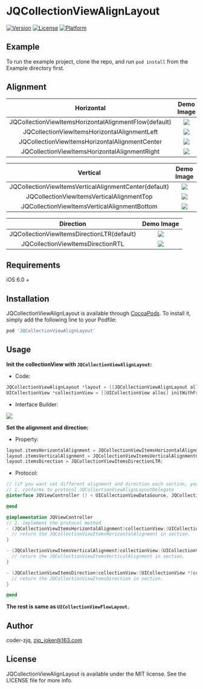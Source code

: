 # JQCollectionViewAlignLayout


[![Version](https://img.shields.io/cocoapods/v/JQCollectionViewAlignLayout.svg?style=flat)](http://cocoapods.org/pods/JQCollectionViewAlignLayout)
[![License](https://img.shields.io/cocoapods/l/JQCollectionViewAlignLayout.svg?style=flat)](http://cocoapods.org/pods/JQCollectionViewAlignLayout)
[![Platform](https://img.shields.io/cocoapods/p/JQCollectionViewAlignLayout.svg?style=flat)](http://cocoapods.org/pods/JQCollectionViewAlignLayout)


## Example

To run the example project, clone the repo, and run `pod install` from the Example directory first.

## Alignment

|                      Horizontal                       |                          Demo Image                          |
| :---------------------------------------------------: | :----------------------------------------------------------: |
| JQCollectionViewItemsHorizontalAlignmentFlow(default) | ![](https://github.com/Coder-ZJQ/JQCollectionViewAlignLayout/blob/master/images/h-flow.png?raw=true) |
|     JQCollectionViewItemsHorizontalAlignmentLeft      | ![](https://github.com/Coder-ZJQ/JQCollectionViewAlignLayout/blob/master/images/h-left.png?raw=true) |
|    JQCollectionViewItemsHorizontalAlignmentCenter     | ![](https://github.com/Coder-ZJQ/JQCollectionViewAlignLayout/blob/master/images/h-center.png?raw=true) |
|     JQCollectionViewItemsHorizontalAlignmentRight     | ![](https://github.com/Coder-ZJQ/JQCollectionViewAlignLayout/blob/master/images/h-right.png?raw=true) |

|                       Vertical                        |                          Demo Image                          |
| :---------------------------------------------------: | :----------------------------------------------------------: |
| JQCollectionViewItemsVerticalAlignmentCenter(default) | ![](https://github.com/Coder-ZJQ/JQCollectionViewAlignLayout/blob/master/images/v-center.png?raw=true) |
|       JQCollectionViewItemsVerticalAlignmentTop       | ![](https://github.com/Coder-ZJQ/JQCollectionViewAlignLayout/blob/master/images/v-top.png?raw=true) |
|     JQCollectionViewItemsVerticalAlignmentBottom      | ![](https://github.com/Coder-ZJQ/JQCollectionViewAlignLayout/blob/master/images/v-bottom.png?raw=true) |

|                 Direction                  |                          Demo Image                          |
| :----------------------------------------: | :----------------------------------------------------------: |
| JQCollectionViewItemsDirectionLTR(default) | ![](https://github.com/Coder-ZJQ/JQCollectionViewAlignLayout/blob/master/images/ltr.png?raw=true) |
|     JQCollectionViewItemsDirectionRTL      | ![](https://github.com/Coder-ZJQ/JQCollectionViewAlignLayout/blob/master/images/rtl.png?raw=true) |

## Requirements

iOS 6.0 +
## Installation

JQCollectionViewAlignLayout is available through [CocoaPods](http://cocoapods.org). To install
it, simply add the following line to your Podfile:

```ruby
pod 'JQCollectionViewAlignLayout'
```

## Usage

**Init the collectionView with `JQCollectionViewAlignLayout`:**

- Code:

``` objective-c
JQCollectionViewAlignLayout *layout = [[JQCollectionViewAlignLayout alloc] init];
UICollectionView *collectionView = [[UICollectionView alloc] initWithFrame:self.view.bounds collectionViewLayout:layout];
```
- Interface Builder:

![](https://github.com/Coder-ZJQ/JQCollectionViewAlignLayout/blob/master/images/ib-setup.png?raw=true)

**Set the alignment and direction:**

- Property:

```objective-c
layout.itemsHorizontalAlignment = JQCollectionViewItemsHorizontalAlignmentLeft;
layout.itemsVerticalAlignment = JQCollectionViewItemsVerticalAlignmentCenter;
layout.itemsDirection = JQCollectionViewItemsDirectionLTR;
```

- Protocol:

```objective-c
// (if you want set different alignment and direction each section, you can do like this.)
// 1. conforms to protocol JQCollectionViewAlignLayoutDelegate
@interface JQViewController () < UICollectionViewDataSource, JQCollectionViewAlignLayoutDelegate>

@end

@implementation JQViewController
// 2. implement the protocol method
- (JQCollectionViewItemsHorizontalAlignment)collectionView:(UICollectionView *)collectionView layout:(JQCollectionViewAlignLayout *)layout itemsHorizontalAlignmentInSection:(NSInteger)section {
  // return the JQCollectionViewItemsHorizontalAlignment in section.
}

- (JQCollectionViewItemsVerticalAlignment)collectionView:(UICollectionView *)collectionView layout:(JQCollectionViewAlignLayout *)layout itemsVerticalAlignmentInSection:(NSInteger)section {
  // return the JQCollectionViewItemsVerticalAlignment in section.
}

- (JQCollectionViewItemsDirection)collectionView:(UICollectionView *)collectionView layout:(JQCollectionViewAlignLayout *)layout itemsDirectionInSection:(NSInteger)section {
  // return the JQCollectionViewItemsDirection in section.
}

@end
```

**The rest is same as `UICollectionViewFlowLayout`.**

## Author

coder-zjq, zjq_joker@163.com

## License

JQCollectionViewAlignLayout is available under the MIT license. See the LICENSE file for more info.
